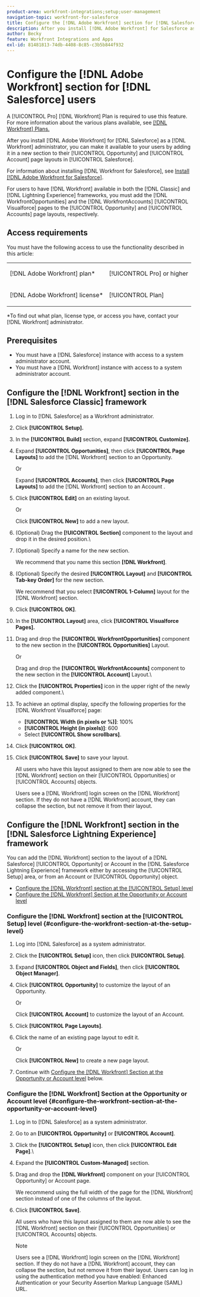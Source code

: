 ```yaml
---
product-area: workfront-integrations;setup;user-management
navigation-topic: workfront-for-salesforce
title: Configure the [!DNL Adobe Workfront] section for [!DNL Salesforce] users
description: After you install [!DNL Adobe Workfront] for Salesforce as a [!DNL Workfront] administrator, you can make it available to your users by adding it in a new section to their Opportunity and Account page layouts in Salesforce.
author: Becky
feature: Workfront Integrations and Apps
exl-id: 81481813-74db-4408-8c85-c3b5b844f932
---
```

# Configure the [!DNL Adobe Workfront] section for [!DNL Salesforce] users

A [!UICONTROL Pro] [!DNL Workfront] Plan is required to use this feature. For more information about the various plans available, see [[!DNL Workfront] Plans.](https://business.adobe.com/products/workfront/pricing.html)

After you install [!DNL Adobe Workfront] for [!DNL Salesforce] as a [!DNL Workfront] administrator, you can make it available to your users by adding it in a new section to their [!UICONTROL Opportunity] and [!UICONTROL Account]
 page layouts in [!UICONTROL Salesforce]. 

For information about installing [!DNL Workfront for Salesforce], see [Install [!DNL Adobe Workfront for Salesforce]](../../workfront-integrations-and-apps/using-workfront-with-salesforce/install-workfront-for-salesforce.md).

For users to have [!DNL Workfront] available in both the [!DNL Classic] and [!DNL Lightning Experience] frameworks, you must add the [!DNL WorkfrontOpportunities] and the [!DNL WorkfrontAccounts] [!UICONTROL Visualforce] pages to the [!UICONTROL Opportunity] and [!UICONTROL Accounts] page layouts, respectively.

## Access requirements

You must have the following access to use the functionality described in this article:

<table style="table-layout:auto"> 
 <col> 
 <col> 
 <tbody> 
  <tr> 
   <td role="rowheader">[!DNL Adobe Workfront] plan*</td> 
   <td> <p>[!UICONTROL Pro] or higher</p> </td> 
  </tr> 
  <tr> 
   <td role="rowheader">[!DNL Adobe Workfront] license*</td> 
   <td> <p>[!UICONTROL Plan]</p> </td> 
  </tr> 
 </tbody> 
</table>

&#42;To find out what plan, license type, or access you have, contact your [!DNL Workfront] administrator.

## Prerequisites

* You must have a [!DNL Salesforce] instance with access to a system administrator account.
* You must have a [!DNL Workfront] instance with access to a system administrator account.

## Configure the [!DNL Workfront] section in the [!DNL Salesforce Classic] framework

1. Log in to [!DNL Salesforce] as a Workfront administrator.
1. Click **[!UICONTROL Setup].**
1. In the **[!UICONTROL Build]** section, expand **[!UICONTROL Customize].**

1. Expand **[!UICONTROL Opportunities]**, then click **[!UICONTROL Page Layouts]** to add the [!DNL Workfront] section to an Opportunity.

   Or

   Expand **[!UICONTROL Accounts]**, then click **[!UICONTROL Page Layouts]** to add the [!DNL Workfront] section to an Account
.

1. Click **[!UICONTROL Edit]** on an existing layout.

   Or

   Click **[!UICONTROL New]** to add a new layout. 

1. (Optional) Drag the **[!UICONTROL Section]** component to the layout and drop it in the desired position.\

1. (Optional) Specify a name for the new section.

   We recommend that you name this section **[!DNL Workfront]**.

1. (Optional) Specify the desired **[!UICONTROL Layout]** and **[!UICONTROL Tab-key Order]** for the new section.

   We recommend that you select **[!UICONTROL 1-Column]** layout for the [!DNL Workfront] section. 

1. Click **[!UICONTROL OK]**.
1. In the **[!UICONTROL Layout]** area, click **[!UICONTROL Visualforce Pages].**

1. Drag and drop the **[!UICONTROL WorkfrontOpportunities]** component to the new section in the **[!UICONTROL Opportunities]** Layout.

   Or

   Drag and drop the **[!UICONTROL WorkfrontAccounts]** component to the new section in the  **[!UICONTROL Account]** Layout.\

1. Click the **[!UICONTROL Properties]** icon in the upper right of the newly added component.\

1. To achieve an optimal display, specify the following properties for the [!DNL Workfront Visualforce] page:

   * **[!UICONTROL Width (in pixels or %)]**: 100%
   * **[!UICONTROL Height (in pixels)]**: 600
   * Select **[!UICONTROL Show scrollbars]**.

1. Click **[!UICONTROL OK]**. 
1. Click **[!UICONTROL Save]** to save your layout.

   All users who have this layout assigned to them are now able to see the [!DNL Workfront] section on their [!UICONTROL Opportunities] or [!UICONTROL Accounts] objects.

   Users see a [!DNL Workfront] login screen on the [!DNL Workfront] section. If they do not have a [!DNL Workfront] account, they can collapse the section, but not remove it from their layout. 

## Configure the [!DNL Workfront] section in the [!DNL Salesforce Lightning Experience] framework

You can add the [!DNL Workfront] section to the layout of a [!DNL Salesforce] [!UICONTROL Opportunity] or Account
 in the [!DNL Salesforce Lightning Experience] framework either by accessing the [!UICONTROL Setup] area, or from an Account
 or [!UICONTROL Opportunity] object. 

* [Configure the [!DNL Workfront] section at the [!UICONTROL Setup] level](#configure-the-workfront-section-at-the-setup-level-configure-the-workfront-section-at-the-setup-level)
* [Configure the [!DNL Workfront] Section at the Opportunity or Account level](#configure-the-workfront-section-at-the-opportunity-or-account-level-configure-the-workfront-section-at-the-opportunity-or-account-level)

### Configure the [!DNL Workfront] section at the [!UICONTROL Setup] level {#configure-the-workfront-section-at-the-setup-level}

1. Log into [!DNL Salesforce] as a system administrator. 
1. Click the **[!UICONTROL Setup]** icon, then click **[!UICONTROL Setup]**.

1. Expand **[!UICONTROL Object and Fields]**, then click **[!UICONTROL Object Manager]**.

1. Click **[!UICONTROL Opportunity]** to customize the layout of an Opportunity.

   Or

   Click **[!UICONTROL Account]** to customize the layout of an Account.

1. Click **[!UICONTROL Page Layouts]**.
1. Click the name of an existing page layout to edit it.

   Or

   Click **[!UICONTROL New]** to create a new page layout.

1. Continue with [Configure the [!DNL Workfront] Section at the Opportunity or Account level](#configure-the-workfront-section-at-the-opportunity-or-account-level-configure-the-workfront-section-at-the-opportunity-or-account-level) below.

### Configure the [!DNL Workfront] Section at the Opportunity or Account level {#configure-the-workfront-section-at-the-opportunity-or-account-level}

1. Log in to [!DNL Salesforce] as a system administrator. 
1. Go to an **[!UICONTROL Opportunity]** or **[!UICONTROL Account]**.

1. Click the **[!UICONTROL Setup]** icon, then click **[!UICONTROL Edit Page]**.\

1. Expand the **[!UICONTROL Custom-Managed]** section.
1. Drag and drop the **[!DNL Workfront]** component on your [!UICONTROL Opportunity] or Account
 page.

   We recommend using the full width of the page for the [!DNL Workfront] section instead of one of the columns of the layout.

1. Click **[!UICONTROL Save]**.

   All users who have this layout assigned to them are now able to see the [!DNL Workfront] section on their [!UICONTROL Opportunities] or [!UICONTROL Accounts] objects.

   >[!NOTE]
   >
   >Users see a [!DNL Workfront] login screen on the [!DNL Workfront] section. If they do not have a [!DNL Workfront] account, they can collapse the section, but not remove it from their layout. Users can log in using the authentication method you have enabled: Enhanced Authentication or your Security Assertion Markup Language (SAML) URL.

